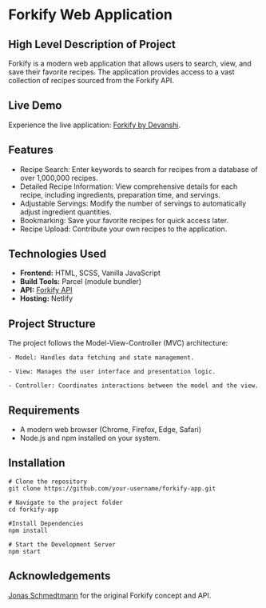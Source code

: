 # Forkify Web Application

## High Level Description of Project
Forkify is a modern web application that allows users to search, view, and save their favorite recipes. The application provides access to a vast collection of recipes sourced from the Forkify API.

## Live Demo
Experience the live application: [Forkify by Devanshi](https://forkifybydevanshi.netlify.app/).

## Features
- Recipe Search: Enter keywords to search for recipes from a database of over 1,000,000 recipes.
- Detailed Recipe Information: View comprehensive details for each recipe, including ingredients, preparation time, and servings.
- Adjustable Servings: Modify the number of servings to automatically adjust ingredient quantities.
- Bookmarking: Save your favorite recipes for quick access later.
- Recipe Upload: Contribute your own recipes to the application.

## Technologies Used
- **Frontend:** HTML, SCSS, Vanilla JavaScript​
- **Build Tools:** Parcel (module bundler)
- **API:** [Forkify API](https://forkify-api.herokuapp.com/v2)
- **Hosting:** Netlify

## Project Structure
The project follows the Model-View-Controller (MVC) architecture:​

    - Model: Handles data fetching and state management.​

    - View: Manages the user interface and presentation logic.​

    - Controller: Coordinates interactions between the model and the view.​


## Requirements
- A modern web browser (Chrome, Firefox, Edge, Safari)
- Node.js and npm installed on your system.

## Installation

```
# Clone the repository
git clone https://github.com/your-username/forkify-app.git

# Navigate to the project folder
cd forkify-app

#Install Dependencies
npm install

# Start the Development Server
npm start
```
## Acknowledgements
[Jonas Schmedtmann](https://github.com/jonasschmedtmann) for the original Forkify concept and API.
